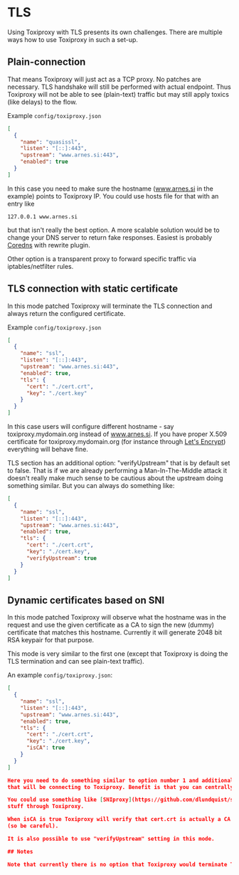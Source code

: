 # TLS

Using Toxiproxy with TLS presents its own challenges.
There are multiple ways how to use Toxiproxy in such a set-up.

## Plain-connection

That means Toxiproxy will just act as a TCP proxy. No patches are necessary. 
TLS handshake will still be performed with actual endpoint. Thus Toxiproxy will
not be able to see (plain-text) traffic but may still apply toxics (like delays) to the flow.

Example `config/toxiproxy.json` 
```json
[
  {
    "name": "quasissl",
    "listen": "[::]:443",
    "upstream": "www.arnes.si:443",
    "enabled": true
  }
]
```

In this case you need to make sure the hostname (www.arnes.si in the example)
points to Toxiproxy IP. You could use hosts file for that with an entry like

```
127.0.0.1 www.arnes.si
```

but that isn't really the best option. A more scalable solution would be to change your DNS server to return fake responses.
Easiest is probably [Coredns](https://coredns.io) with rewrite plugin. 

Other option is a transparent proxy to forward specific traffic via iptables/netfilter rules.

## TLS connection with static certificate

In this mode patched Toxiproxy will terminate the TLS connection and always return the configured certificate.

Example `config/toxiproxy.json` 
```json
[
  {
    "name": "ssl",
    "listen": "[::]:443",
    "upstream": "www.arnes.si:443",
    "enabled": true,
    "tls": {
      "cert": "./cert.crt",
      "key": "./cert.key"
    }
  }
]
```

In this case users will configure different hostname - say toxiproxy.mydomain.org instead of www.arnes.si. If you have
proper X.509 certificate for toxiproxy.mydomain.org (for instance through [Let's Encrypt](https://letsencrypt.org)) everything
will behave fine.

TLS section has an additional option:
"verifyUpstream" that is by default set to false. That is if we are already performing a Man-In-The-Middle attack it doesn't really make much
sense to be cautious about the upstream doing something similar. But you can always do something like:

```json
[
  {
    "name": "ssl",
    "listen": "[::]:443",
    "upstream": "www.arnes.si:443",
    "enabled": true,
    "tls": {
      "cert": "./cert.crt",
      "key": "./cert.key",
      "verifyUpstream": true
    }
  }
]
```

## Dynamic certificates based on SNI

In this mode patched Toxiproxy will observe what the hostname was in the request and use the given certificate as a CA to sign the new (dummy) certificate
that matches this hostname. Currently it will generate 2048 bit RSA keypair for that purpose.

This mode is very similar to the first one (except that Toxiproxy is doing the TLS termination and can see plain-text traffic). 
 
An example `config/toxiproxy.json`:

```json
[
  {
    "name": "ssl",
    "listen": "[::]:443",
    "upstream": "www.arnes.si:443",
    "enabled": true,
    "tls": {
      "cert": "./cert.crt",
      "key": "./cert.key",
      "isCA": true
    }
  }
]

Here you need to do something similar to option number 1 and additionally also configure the given CA cert (still passed in the configuration as cert/key) as trusted on all machines
that will be connecting to Toxiproxy. Benefit is that you can centrally configure the interception rules (no need to change endpoints).

You could use something like [SNIproxy](https://github.com/dlundquist/sniproxy) in front which makes it easier to just forward everything to the proxy and then route just specific
stuff through Toxiproxy.

When isCA is true Toxiproxy will verify that cert.crt is actually a CA certificate (but you can always create a self-signed one of course). For now encrypted private key is not supported
(so be careful).

It is also possible to use "verifyUpstream" setting in this mode.

## Notes

Note that currently there is no option that Toxiproxy would terminate TLS connection and make a plain-text connection to the upstream as (for now) there is no use-case for it.
